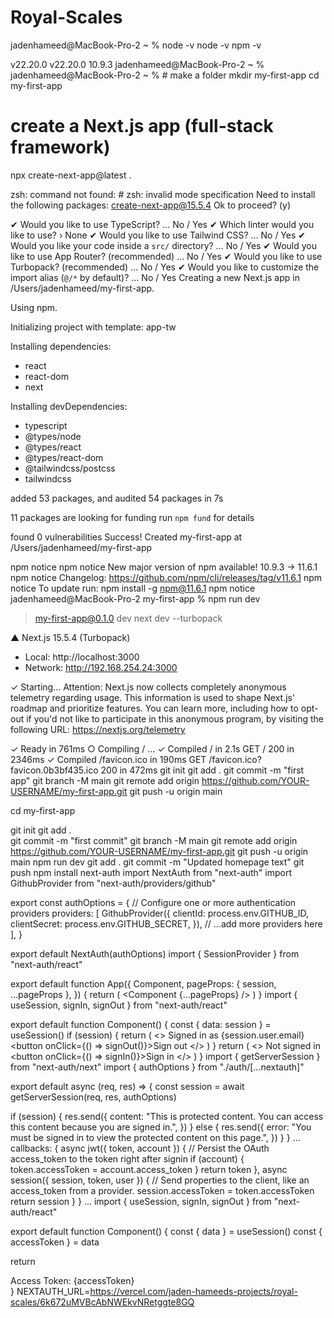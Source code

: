 # Royal-Scales
jadenhameed@MacBook-Pro-2 ~ % node -v
node -v
npm -v

v22.20.0
v22.20.0
10.9.3
jadenhameed@MacBook-Pro-2 ~ % 
jadenhameed@MacBook-Pro-2 ~ % # make a folder
mkdir my-first-app
cd my-first-app

# create a Next.js app (full-stack framework)
npx create-next-app@latest .

zsh: command not found: #
zsh: invalid mode specification
Need to install the following packages:
create-next-app@15.5.4
Ok to proceed? (y) 

✔ Would you like to use TypeScript? … No / Yes
✔ Which linter would you like to use? › None
✔ Would you like to use Tailwind CSS? … No / Yes
✔ Would you like your code inside a `src/` directory? … No / Yes
✔ Would you like to use App Router? (recommended) … No / Yes
✔ Would you like to use Turbopack? (recommended) … No / Yes
✔ Would you like to customize the import alias (`@/*` by default)? … No / Yes
Creating a new Next.js app in /Users/jadenhameed/my-first-app.

Using npm.

Initializing project with template: app-tw 


Installing dependencies:
- react
- react-dom
- next

Installing devDependencies:
- typescript
- @types/node
- @types/react
- @types/react-dom
- @tailwindcss/postcss
- tailwindcss


added 53 packages, and audited 54 packages in 7s

11 packages are looking for funding
  run `npm fund` for details

found 0 vulnerabilities
Success! Created my-first-app at /Users/jadenhameed/my-first-app

npm notice
npm notice New major version of npm available! 10.9.3 -> 11.6.1
npm notice Changelog: https://github.com/npm/cli/releases/tag/v11.6.1
npm notice To update run: npm install -g npm@11.6.1
npm notice
jadenhameed@MacBook-Pro-2 my-first-app % npm run dev


> my-first-app@0.1.0 dev
> next dev --turbopack

   ▲ Next.js 15.5.4 (Turbopack)
   - Local:        http://localhost:3000
   - Network:      http://192.168.254.24:3000

 ✓ Starting...
Attention: Next.js now collects completely anonymous telemetry regarding usage.
This information is used to shape Next.js' roadmap and prioritize features.
You can learn more, including how to opt-out if you'd not like to participate in this anonymous program, by visiting the following URL:
https://nextjs.org/telemetry

 ✓ Ready in 761ms
 ○ Compiling / ...
 ✓ Compiled / in 2.1s
 GET / 200 in 2346ms
 ✓ Compiled /favicon.ico in 190ms
 GET /favicon.ico?favicon.0b3bf435.ico 200 in 472ms
git init
git add .
git commit -m "first app"
git branch -M main
git remote add origin https://github.com/YOUR-USERNAME/my-first-app.git
git push -u origin main

cd my-first-app

git init
git add .                            
git commit -m "first commit"
git branch -M main
git remote add origin https://github.com/YOUR-USERNAME/my-first-app.git
git push -u origin main
npm run dev
git add .
git commit -m "Updated homepage text"
git push
npm install next-auth
import NextAuth from "next-auth"
import GithubProvider from "next-auth/providers/github"

export const authOptions = {
  // Configure one or more authentication providers
  providers: [
    GithubProvider({
      clientId: process.env.GITHUB_ID,
      clientSecret: process.env.GITHUB_SECRET,
    }),
    // ...add more providers here
  ],
}

export default NextAuth(authOptions)
import { SessionProvider } from "next-auth/react"

export default function App({
  Component,
  pageProps: { session, ...pageProps },
}) {
  return (
    <SessionProvider session={session}>
      <Component {...pageProps} />
    </SessionProvider>
  )
}
import { useSession, signIn, signOut } from "next-auth/react"

export default function Component() {
  const { data: session } = useSession()
  if (session) {
    return (
      <>
        Signed in as {session.user.email} <br />
        <button onClick={() => signOut()}>Sign out</button>
      </>
    )
  }
  return (
    <>
      Not signed in <br />
      <button onClick={() => signIn()}>Sign in</button>
    </>
  )
}
import { getServerSession } from "next-auth/next"
import { authOptions } from "./auth/[...nextauth]"

export default async (req, res) => {
  const session = await getServerSession(req, res, authOptions)

  if (session) {
    res.send({
      content:
        "This is protected content. You can access this content because you are signed in.",
    })
  } else {
    res.send({
      error: "You must be signed in to view the protected content on this page.",
    })
  }
}
...
callbacks: {
  async jwt({ token, account }) {
    // Persist the OAuth access_token to the token right after signin
    if (account) {
      token.accessToken = account.access_token
    }
    return token
  },
  async session({ session, token, user }) {
    // Send properties to the client, like an access_token from a provider.
    session.accessToken = token.accessToken
    return session
  }
}
...
import { useSession, signIn, signOut } from "next-auth/react"

export default function Component() {
  const { data } = useSession()
  const { accessToken } = data

  return <div>Access Token: {accessToken}</div>
}
NEXTAUTH_URL=https://vercel.com/jaden-hameeds-projects/royal-scales/6k672uMVBcAbNWEkvNRetggte8GQ
